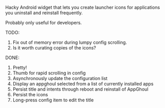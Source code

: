 Hacky Android widget that lets you create launcher icons for applications you uninstall and reinstall frequently.

Probably only useful for developers.

TODO:

1. Fix out of memory error during lumpy config scrolling.
1. Is it worth curating copies of the icons?

DONE:

1. Pretty!
1. Thumb for rapid scrolling in config
1. Asynchronously update the configuration list
1. Display an appghoul selected from a list of currently installed apps
1. Persist title and intents through reboot and reinstall of AppGhoul
1. Persist the icons
1. Long-press config item to edit the title

